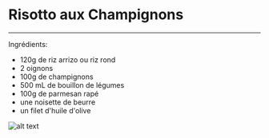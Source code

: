 # Risotto aux Champignons
***
Ingrédients:                      
- 120g de riz arrizo ou riz rond
- 2 oignons
- 100g de champignons 
- 500 mL de bouillon de légumes
- 100g de parmesan rapé
- une noisette de beurre
- un filet d'huile d'olive

![alt text](https://assets.afcdn.com/recipe/20221108/137260_w1024h1024c1cx1048cy721cxt0cyt0cxb2119cyb1414.jpg)
